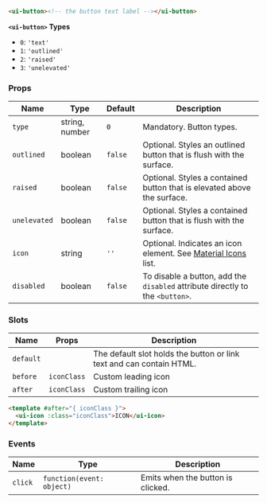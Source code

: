 ```html
<ui-button><!-- the button text label --></ui-button>
```

**`<ui-button>` Types**

- `0`: `'text'`
- `1`: `'outlined'`
- `2`: `'raised'`
- `3`: `'unelevated'`

### Props

| Name         | Type           | Default | Description                                                                   |
| ------------ | -------------- | ------- | ----------------------------------------------------------------------------- |
| `type`       | string, number | `0`     | Mandatory. Button types.                                                      |
| `outlined`   | boolean        | `false` | Optional. Styles an outlined button that is flush with the surface.           |
| `raised`     | boolean        | `false` | Optional. Styles a contained button that is elevated above the surface.       |
| `unelevated` | boolean        | `false` | Optional. Styles a contained button that is flush with the surface.           |
| `icon`       | string         | `''`    | Optional. Indicates an icon element. See [Material Icons](/#/icons) list.     |
| `disabled`   | boolean        | `false` | To disable a button, add the `disabled` attribute directly to the `<button>`. |

### Slots

| Name      | Props       | Description                                                          |
| --------- | ----------- | -------------------------------------------------------------------- |
| `default` |             | The default slot holds the button or link text and can contain HTML. |
| `before`  | `iconClass` | Custom leading icon                                                  |
| `after`   | `iconClass` | Custom trailing icon                                                 |

```html
<template #after="{ iconClass }">
  <ui-icon :class="iconClass">ICON</ui-icon>
</template>
```

### Events

| Name    | Type                      | Description                       |
| ------- | ------------------------- | --------------------------------- |
| `click` | `function(event: object)` | Emits when the button is clicked. |
